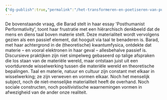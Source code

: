 ```yaml
---
{"dg-publish":true,"permalink":"/het-transformeren-en-poetiseren-van-puin/materialiteit/","dgPassFrontmatter":true}
---
```


De bovenstaande vraag, die Barad stelt in haar essay 'Posthumanist Performativity', toont haar frustratie met een hiërarchisch denkbeeld dat de mens en diens taal boven materie stelt. Deze materialiteit wordt vervolgens gezien als een passief element, dat hooguit via taal te benaderen is. Barad, met haar achtergrond in de (theoretische) kwantumfysica, ontdekte dat materie – en vooral elektronen in haar geval – allesbehalve passief is. Discursieve praktijken zijn niet simpelweg gebaseerd op talige afspraken die los staan van de materiële wereld, maar ontstaan juist uit een voortdurende wisselwerking tussen die materiële wereld en theoretische bepalingen. Taal en materie, natuur en cultuur zijn constant met elkaar in wisselwerking; ze zijn verweven en vormen elkaar. Noch het menselijk subject, noch de niet-menselijke materialiteit heeft de overhand. Noch sociale constructen, noch positivistische waarnemingen vormen in afwezigheid van de ander onze realiteit.